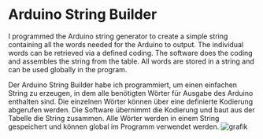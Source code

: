 # Arduino String Builder

I programmed the Arduino string generator to create a simple string containing all the words needed
for the Arduino to output. The individual words can be retrieved via a defined coding. The software
does the coding and assembles the string from the table. All words are stored in a string and can
be used globally in the program.

Der Arduino String Builder habe ich programmiert, um einen einfachen String zu erzeugen,
in dem alle benötigten Wörter für Ausgabe des Arduino enthalten sind. Die einzelnen Wörter
können über eine definierte Kodierung abgerufen werden. Die Software übernimmt die Kodierung
und baut aus der Tabelle die String zusammen.
Alle Wörter werden in einem String gespeichert und können global im Programm verwendet werden. 
![grafik](https://user-images.githubusercontent.com/60005697/159117537-55393cd3-68ce-4e13-b19c-9283bd4fe10c.png)
